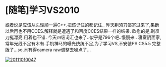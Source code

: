 # [随笔]学习VS2010

或者说是应该从头理顺一遍C++.把该记住的都记住.. 昨天剃须刀邮寄过来了,果断以后再也不用CCES.解释就是遭遇了和百度CCES结果一样的结果. 欣慰的是,剃须刀挺漂亮,用着也不错. 今天四级词汇也来了..似乎是796个吧..慢慢来.. 寝室阴面家,常年光线不足有木有.手机神马的曝光统统不足,为了学习VS,不安装PS CS5.5 完整版了...so,木有得camera raw调整去噪点了... 

[![20111010047](https://attachment.soulteary.com/2011/10/12/20111010047.jpg "20111010047")](https://attachment.soulteary.com/2011/10/12/20111010047.jpg)

